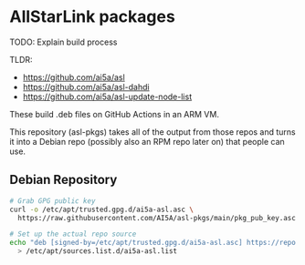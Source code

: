 # AllStarLink packages

TODO: Explain build process

TLDR:
- https://github.com/ai5a/asl
- https://github.com/ai5a/asl-dahdi
- https://github.com/ai5a/asl-update-node-list

These build .deb files on GitHub Actions in an ARM VM.

This repository (asl-pkgs) takes all of the output from those repos
and turns it into a Debian repo (possibly also an RPM repo later on) that
people can use.

## Debian Repository

```bash
# Grab GPG public key
curl -o /etc/apt/trusted.gpg.d/ai5a-asl.asc \
  https://raw.githubusercontent.com/AI5A/asl-pkgs/main/pkg_pub_key.asc

# Set up the actual repo source
echo "deb [signed-by=/etc/apt/trusted.gpg.d/ai5a-asl.asc] https://repo.ai5a.net/deb/$(grep VERSION_CODENAME /etc/os-release | cut -d= -f2) $(grep VERSION_CODENAME /etc/os-release | cut -d= -f2) main" \
  > /etc/apt/sources.list.d/ai5a-asl.list
```
